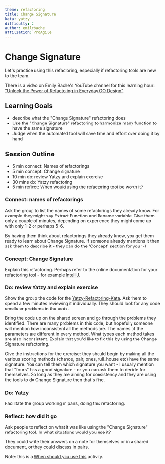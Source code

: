 ```yaml
---
theme: refactoring
title: Change Signature
kata: yatzy
difficulty: 2
author: emilybache
affiliation: ProAgile
---
```


# Change Signature

Let's practice using this refactoring, especially if refactoring tools are new to the team.

There is a video on Emily Bache's YouTube channel for this learning hour: ["Unlock the Power of Refactoring in Everyday OO Design"](https://youtu.be/sngRW3zPiiE)


## Learning Goals

* describe what the "Change Signature" refactoring does
* Use the "Change Signature" refactoring to harmonize many function to have the same signature
* Judge when the automated tool will save time and effort over doing it by hand

## Session Outline
 
* 5 min connect: Names of refactorings 
* 5 min concept: Change signature 
* 10 min do: review Yatzy and explain exercise
* 30 mins do: Yatzy refactoring   
* 5 min reflect: When would using the refactoring tool be worth it?

### Connect: names of refactorings

Ask the group to list the names of some refactorings they already know. For example they might say Extract Function and Rename variable. Give them only a couple of minutes, depending on experience they might come up with only 1-2 or perhaps 5-6. 

By having them think about refactorings they already know, you get them ready to learn about Change Signature. If someone already mentions it then ask them to describe it - they can do the 'Concept' section for you :-)

### Concept: Change Signature

Explain this refactoring. Perhaps refer to the online documentation for your refactoring tool - for example [IntelliJ](https://www.jetbrains.com/help/idea/change-signature.html). 

### Do: review Yatzy and explain exercise

Show the group the code for the [Yatzy-Refactoring-Kata](https://github.com/emilybache/Yatzy-Refactoring-Kata). Ask them to spend a few minutes reviewing it individually. They should look for any code smells or problems in the code.

Bring the code up on the shared screen and go through the problems they identified. There are many problems in this code, but hopefully someone will mention how inconsistent all the methods are. The names of the parameters are different in every method. What types each method takes are also inconsistent. Explain that you'd like to fix this by using the Change Signature refactoring.

Give the instructions for the exercise: they should begin by making all the various scoring methods (chance, pair, ones, full_house etc) have the same signature. You can tell them which signature you want - I usually mention that "fours" has a good signature - or you can ask them to decide for themselves. So long as they are aiming for consistency and they are using the tools to do Change Signature then that's fine.

### Do: Yatzy

Facilitate the group working in pairs, doing this refactoring.

### Reflect: how did it go
Ask people to reflect on what it was like using the "Change Signature" refactoring tool. In what situations would you use it?

They could write their answers on a note for themselves or in a shared document, or they could discuss in pairs.

Note: this is a [When should you use this](/activities/conclusions/when_to_use_this.html) activity.
